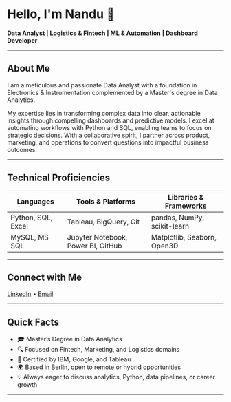 # Hello, I'm Nandu 👋

**Data Analyst | Logistics & Fintech | ML & Automation | Dashboard Developer**

---

## About Me

I am a meticulous and passionate Data Analyst with a foundation in Electronics & Instrumentation complemented by a Master's degree in Data Analytics.

My expertise lies in transforming complex data into clear, actionable insights through compelling dashboards and predictive models. I excel at automating workflows with Python and SQL, enabling teams to focus on strategic decisions. With a collaborative spirit, I partner across product, marketing, and operations to convert questions into impactful business outcomes.

---

## Technical Proficiencies

| Languages            | Tools & Platforms              | Libraries & Frameworks          |
|----------------------|-------------------------------|--------------------------------|
| Python, SQL, Excel   | Tableau, BigQuery, Git         | pandas, NumPy, scikit-learn    |
| MySQL, MS SQL       | Jupyter Notebook, Power BI, GitHub | Matplotlib, Seaborn, Open3D    |

---

## Connect with Me

[LinkedIn](https://www.linkedin.com/in/nanduprasad) • [Email](mailto:nanduprasad.pm@gmail.com)

---

## Quick Facts

- 🎓 Master’s Degree in Data Analytics  
- 🔍 Focused on Fintech, Marketing, and Logistics domains  
- 📜 Certified by IBM, Google, and Tableau  
- 🌍 Based in Berlin, open to remote or hybrid opportunities  
- 💡 Always eager to discuss analytics, Python, data pipelines, or career growth

---

